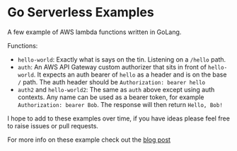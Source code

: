 <!--
title: .'AWS Golang Auth'
description: 'This example shows you how to setup auth in front of a AWS Lambda function'
framework: v1
platform: AWS
language: Go
priority: 10
authorLink: 'https://github.com/srbry'
authorName: 'srbry'
authorAvatar: 'https://avatars0.githubusercontent.com/u/16936753?v=4&s=140'
-->

# Go Serverless Examples

A few example of AWS lambda functions written in GoLang.

Functions:

- `hello-world`: Exactly what is says on the tin. Listening on a `/hello` path.
- `auth`: An AWS API Gateway custom authorizer that sits in front of `hello-world`. It expects an auth bearer of `hello` as a header and is on the base `/` path. The auth header should be `Authorization: bearer hello`
- `auth2` and `hello-world2`: The same as `auth` above except using auth contexts. Any name can be used as a bearer token, for example `Authorization: bearer Bob`. The response will then return `Hello, Bob!`

I hope to add to these examples over time, if you have ideas please feel free to raise issues or pull requests.

For more info on these example check out the [blog post](https://cloudnative.ly/lambdas-with-golang-a-technical-guide-6f381284897b)
